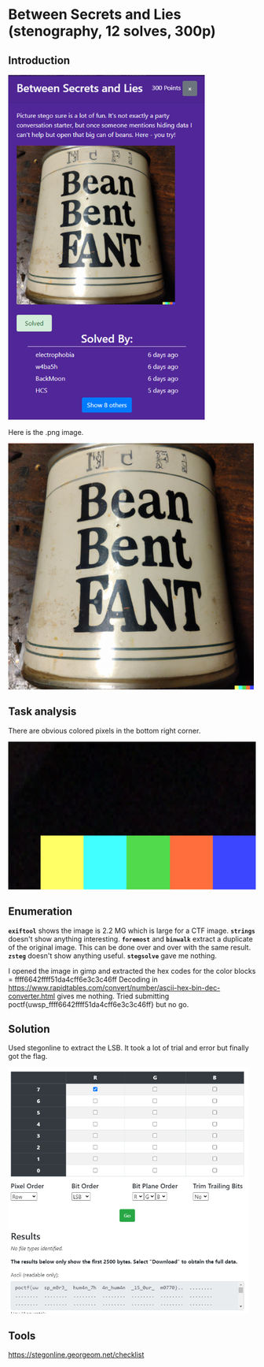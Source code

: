 # Between Secrets and Lies (stenography, 12 solves, 300p)

## Introduction

<p align="left">
  <img height=700 img src=./readme_assets/challenge.PNG/>
</p>

Here is the .png image.

<p align="left">
  <img height=500 img src=./readme_assets/bean.png/>
</p>

## Task analysis

There are obvious colored pixels in the bottom right corner.

<p align="left">
  <img height=300 img src=./readme_assets/colors.PNG/>
</p>

## Enumeration

**`exiftool`** shows the image is 2.2 MG which is large for a CTF image.
**`strings`** doesn't show anything interesting.
**`foremost`** and **`binwalk`** extract a duplicate of the original image. This can be done over and over with the same result.
**`zsteg`** doesn't show anything useful.
**`stegsolve`** gave me nothing.

I opened the image in gimp and extracted the hex codes for the color blocks = ffff6642ffff51da4cff6e3c3c46ff
Decoding in https://www.rapidtables.com/convert/number/ascii-hex-bin-dec-converter.html gives me nothing.
Tried submitting poctf{uwsp_ffff6642ffff51da4cff6e3c3c46ff} but no go.


## Solution

Used stegonline to extract the LSB. It took a lot of trial and error but finally got the flag.

<p align="left">
  <img height=500 img src=./readme_assets/beans_solve.PNG/>
</p>

## Tools

https://stegonline.georgeom.net/checklist


